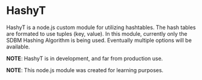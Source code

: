 # HashyT
HashyT is a node.js custom module for utilizing hashtables. The hash tables are formated to use tuples (key, value).
In this module, currently only the SDBM Hashing Algorithm is being used. Eventually multiple options will be available.

**NOTE**: HashyT is in development, and far from production use.

**NOTE**: This node.js module was created for learning purposes.